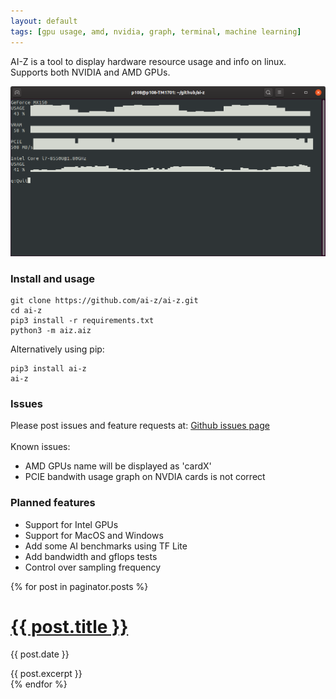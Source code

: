 ```yaml
---
layout: default
tags: [gpu usage, amd, nvidia, graph, terminal, machine learning]
---
```


AI-Z is a tool to display hardware resource usage and info on linux. Supports both NVIDIA and AMD GPUs.


![screenhsot](./assets/screenshot01.png)

### Install and usage
```
git clone https://github.com/ai-z/ai-z.git
cd ai-z
pip3 install -r requirements.txt
python3 -m aiz.aiz
```
Alternatively using pip:
```
pip3 install ai-z
ai-z
```

### Issues
Please post issues and feature requests at: [Github issues page](https://github.com/ai-z/ai-z/issues) <br><br>
Known issues:
*   AMD GPUs name will be displayed as 'cardX'
*   PCIE bandwith usage graph on NVDIA cards is not correct


### Planned features
*   Support for Intel GPUs
*   Support for MacOS and Windows
*   Add some AI benchmarks using TF Lite
*   Add bandwidth and gflops tests
*   Control over sampling frequency


<!-- This loops through the paginated posts -->
{% for post in paginator.posts %}
  <h1><a href="{{ post.url }}">{{ post.title }}</a></h1>
  <p class="author">
    <span class="date">{{ post.date }}</span>
  </p>
  <div class="content">
    {{ post.excerpt }}
  </div>
{% endfor %}